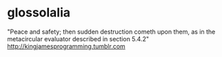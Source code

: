 glossolalia
===========

"Peace and safety; then sudden destruction cometh upon them, as in the metacircular evaluator described in section 5.4.2" http://kingjamesprogramming.tumblr.com

